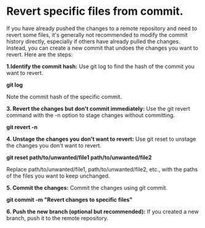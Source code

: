 # Revert specific files from commit.

If you have already pushed the changes to a remote repository and need to revert some files, it's generally not recommended to modify the commit history directly, especially if others have already pulled the changes. Instead, you can create a new commit that undoes the changes you want to revert. Here are the steps:


**1.Identify the commit hash:**
Use git log to find the hash of the commit you want to revert.

**git log**

Note the commit hash of the specific commit.

**3. Revert the changes but don't commit immediately:**
Use the git revert command with the -n option to stage changes without committing.

**git revert -n <commit-hash>**

**4. Unstage the changes you don't want to revert:**
Use git reset to unstage the changes you don't want to revert.

**git reset path/to/unwanted/file1 path/to/unwanted/file2**

Replace path/to/unwanted/file1, path/to/unwanted/file2, etc., with the paths of the files you want to keep unchanged.

**5. Commit the changes:**
Commit the changes using git commit.

**git commit -m "Revert changes to specific files"**

**6. Push the new branch (optional but recommended):**
If you created a new branch, push it to the remote repository.

